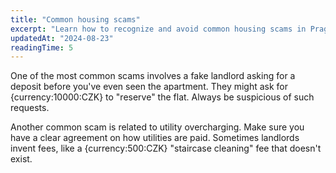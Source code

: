 ```yaml
---
title: "Common housing scams"
excerpt: "Learn how to recognize and avoid common housing scams in Prague."
updatedAt: "2024-08-23"
readingTime: 5
---
```


One of the most common scams involves a fake landlord asking for a deposit before you've even seen the apartment. They might ask for {currency:10000:CZK} to "reserve" the flat. Always be suspicious of such requests.

Another common scam is related to utility overcharging. Make sure you have a clear agreement on how utilities are paid. Sometimes landlords invent fees, like a {currency:500:CZK} "staircase cleaning" fee that doesn't exist.


<widget name="net-salary-calculator"></widget>
